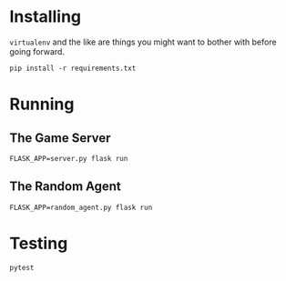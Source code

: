 # Installing

`virtualenv` and the like are things you might want to bother with before going forward.

`pip install -r requirements.txt`

# Running

## The Game Server
`FLASK_APP=server.py flask run`

## The Random Agent
`FLASK_APP=random_agent.py flask run`

# Testing
`pytest`